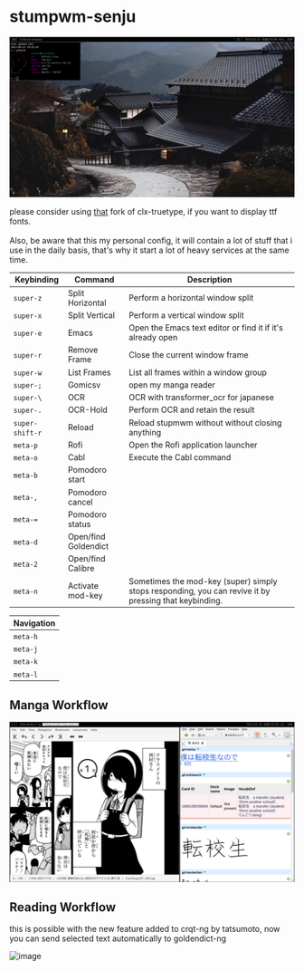 # stumpwm-senju


![image](misc/image.png)

please consider using [that](https://github.com/goose121/clx-truetype) fork of clx-truetype, if you want to display ttf fonts.
<br></br>
Also, be aware that this my personal config, it will contain a lot of stuff that i use in the daily basis, that's why it start a lot of heavy services at the same time.

| Keybinding       | Command        | Description                              |
|------------------|----------------|------------------------------------------|
| `super-z`        | Split Horizontal | Perform a horizontal window split       |
| `super-x`        | Split Vertical   | Perform a vertical window split         |
  | `super-e`        | Emacs          | Open the Emacs text editor or find it if it's already open              |
  | `super-r`        | Remove Frame   | Close the current window frame          |
  | `super-w`        | List Frames    | List all frames within a window group   |
  | `super-;`        | Gomicsv        | open my manga reader                    |
  | `super-\ `       | OCR            | OCR with transformer_ocr for japanese   |
  | `super-.`        | OCR-Hold       | Perform OCR and retain the result       |
  | `super-shift-r`  | Reload         | Reload stupmwm without without closing anything   |
  | `meta-p`         | Rofi           | Open the Rofi application launcher      |
  | `meta-o`         | Cabl           | Execute the Cabl command                |
  | `meta-b`         | Pomodoro start | 
  | `meta-,`         | Pomodoro cancel | 
  | `meta-=`         | Pomodoro status | 
  | `meta-d`         | Open/find Goldendict |
  | `meta-2`         | Open/find Calibre    |
  | `meta-n`         | Activate mod-key     | Sometimes the mod-key (super) simply stops responding, you can revive it by pressing that keybinding. |


   
| Navigation | 
|------------|
| `meta-h`   | 
| `meta-j`   | 
| `meta-k`   | 
| `meta-l`   | 



## Manga Workflow
![image](misc/manga.png)


## Reading Workflow 

this is possible with the new feature added to crqt-ng by tatsumoto, now you can send selected text automatically to goldendict-ng 

![image](https://github.com/KonstantinDjairo/stumpwm-senju/assets/53496273/a8754071-656d-4dff-a60c-8c2130fcbdba)
